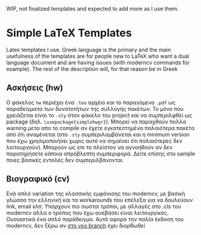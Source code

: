 WIP, not finalized templates and expected to add more as I use them.

# Simple LaTeX Templates

Latex templates I use. Greek language is the primary and the main usefulness of the templates are for people new to LaTeX who want a dual language document and are having issues (with moderncv commands for example). The rest of the description will, for that reason be in Greek

## Ασκήσεις (hw)
Ο φάκελος `hw` περιέχει ένα `.tex` αρχέιο και το παραγόμενο `.pdf` ως παραδείγματα των δυνατοτήτων της συλλογής πακέτων. Το μόνο που χρειάζεται είναι το `.sty` στον φάκελο του project και να συμπεριλφθεί ως package (δηλ. `\usepackage{simplehwgr}`). 
Μπορεί να παραχθούν πολλα warning μετα απο το compile αν έχετε εγκατεστημένα παλαιότερα πακέτα από ότι αναμένεται (στο `.sty` συμπεριλαμβάνεται και η minimum version που έχω χρησιμοποιήσει χωρις αυτό να σημαίνει ότι παλαιότερες δεν λειτουργούν). Μπορούν ως επι το πλείστον να αγνοηθούν αν δεν παρατηρήσετε κάποια απρόβλεπτη συμπεριφορά. Δείτε επίσης στο sample ποιες βασικές εντολές δεν συμπεριλβάνονται.

## Βιογραφικό (cv)
Ενά απλό variation της κλασσικής εμφάνισης του moderncv, με βασική γλώσσα την ελληνική και τα workarounds που επέλεξα για να δουλεύουν link, email κλπ. Υπάρχουν πιο σωστοί τρόποι, με αλλαγές στο .cls του moderncv αλλα ο τρόπος που έχω ανεβάσει είναι λειτουργικός. Ουσιαστικά ένα απλό παράδειγμα. Αυτό αφορά την παλία έκδοση του moderncv, δεν ξέρω αν [στο νεο branch](https://github.com/moderncv/moderncv/tree/master) έχει διορθωθεί 
